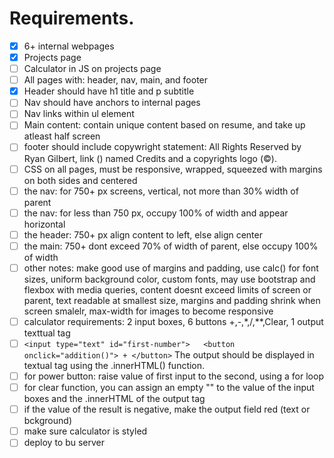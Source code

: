 # Requirements. 
- [x] 6+ internal webpages
- [x] Projects page
- [ ] Calculator in JS on projects page
- [ ] All pages with: header, nav, main, and footer
- [x] Header should have h1 title and p subtitle
- [ ] Nav should have anchors to internal pages
- [ ] Nav links within ul element
- [ ] Main content: contain unique content based on resume, and take up atleast half screen
- [ ] footer should include copywright statement: All Rights Reserved by Ryan Gilbert, link (<a>) named Credits and a copyrights logo (&#169;).
- [ ] CSS on all pages, must be responsive, wrapped, squeezed with margins on both sides and centered
- [ ] the nav: for 750+ px screens, vertical, not more than 30% width of parent
- [ ] the nav: for less than 750 px, occupy 100% of width and appear horizontal
- [ ] the header: 750+ px align content to left, else align center
- [ ] the main: 750+ dont exceed 70% of width of parent, else occupy 100% of width
- [ ] other notes: make good use of margins and padding, use calc() for font sizes, uniform background color, custom fonts, may use bootstrap and flexbox with media queries, content doesnt exceed limits of screen or parent, text readable at smallest size, margins and padding shrink when screen smalelr, max-width for images to become responsive
- [ ] calculator requirements: 2 input boxes, 6 buttons +,-,*,/,**,Clear, 1 output texttual tag
- [ ] ```<input type="text" id="first-number">   <button onclick="addition()"> + </button>``` The output should be displayed in textual tag using the .innerHTML() function.
- [ ] for power button: raise value of first input to the second, using a for loop
- [ ] for clear function, you can assign an empty "" to the value of the input boxes and the .innerHTML of the output tag
- [ ] if the value of the result is negative, make the output field red (text or bckground)
- [ ] make sure calculator is styled
- [ ] deploy to bu server